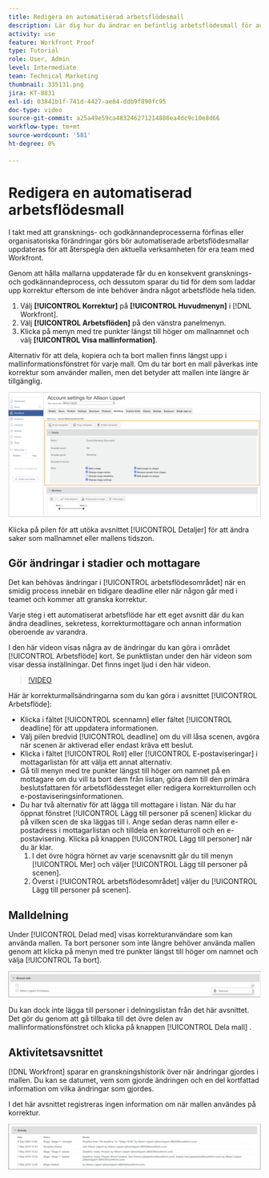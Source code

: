 ```yaml
---
title: Redigera en automatiserad arbetsflödesmall
description: Lär dig hur du ändrar en befintlig arbetsflödesmall för automatisk korrektur i  [!DNL  Workfront].
activity: use
feature: Workfront Proof
type: Tutorial
role: User, Admin
level: Intermediate
team: Technical Marketing
thumbnail: 335131.png
jira: KT-8831
exl-id: 03841b1f-741d-4427-ae84-ddb9f890fc95
doc-type: video
source-git-commit: a25a49e59ca483246271214886ea4dc9c10e8d66
workflow-type: tm+mt
source-wordcount: '581'
ht-degree: 0%

---
```


# Redigera en automatiserad arbetsflödesmall

I takt med att gransknings- och godkännandeprocesserna förfinas eller organisatoriska förändringar görs bör automatiserade arbetsflödesmallar uppdateras för att återspegla den aktuella verksamheten för era team med Workfront.

Genom att hålla mallarna uppdaterade får du en konsekvent gransknings- och godkännandeprocess, och dessutom sparar du tid för dem som laddar upp korrektur eftersom de inte behöver ändra något arbetsflöde hela tiden.

1. Välj **[!UICONTROL Korrektur]** på **[!UICONTROL Huvudmenyn]** i [!DNL Workfront].
1. Välj **[!UICONTROL Arbetsflöden]** på den vänstra panelmenyn.
1. Klicka på menyn med tre punkter längst till höger om mallnamnet och välj **[!UICONTROL Visa mallinformation]**.

Alternativ för att dela, kopiera och ta bort mallen finns längst upp i mallinformationsfönstret för varje mall. Om du tar bort en mall påverkas inte korrektur som använder mallen, men det betyder att mallen inte längre är tillgänglig.

![Mallinformationsfönstret](assets/proof-system-setup-edit-templates-details-area.png)

<!--
Lean More URLs
-->

Klicka på pilen för att utöka avsnittet [!UICONTROL Detaljer] för att ändra saker som mallnamnet eller mallens tidszon.

## Gör ändringar i stadier och mottagare

Det kan behövas ändringar i [!UICONTROL arbetsflödesområdet] när en smidig process innebär en tidigare deadline eller när någon går med i teamet och kommer att granska korrektur.

Varje steg i ett automatiserat arbetsflöde har ett eget avsnitt där du kan ändra deadlines, sekretess, korrekturmottagare och annan information oberoende av varandra.

I den här videon visas några av de ändringar du kan göra i området [!UICONTROL Arbetsflöde] kort. Se punktlistan under den här videon som visar dessa inställningar. Det finns inget ljud i den här videon.

>[!VIDEO](https://video.tv.adobe.com/v/335131/?quality=12&learn=on)

Här är korrekturmallsändringarna som du kan göra i avsnittet [!UICONTROL Arbetsflöde]:

* Klicka i fältet [!UICONTROL scennamn] eller fältet [!UICONTROL deadline] för att uppdatera informationen.
* Välj pilen bredvid [!UICONTROL deadline] om du vill låsa scenen, avgöra när scenen är aktiverad eller endast kräva ett beslut.
* Klicka i fältet [!UICONTROL Roll] eller [!UICONTROL E-postaviseringar] i mottagarlistan för att välja ett annat alternativ.
* Gå till menyn med tre punkter längst till höger om namnet på en mottagare om du vill ta bort dem från listan, göra dem till den primära beslutsfattaren för arbetsflödessteget eller redigera korrekturrollen och e-postaviseringsinformationen.
* Du har två alternativ för att lägga till mottagare i listan. När du har öppnat fönstret [!UICONTROL Lägg till personer på scenen] klickar du på vilken scen de ska läggas till i. Ange sedan deras namn eller e-postadress i mottagarlistan och tilldela en korrekturroll och en e-postavisering. Klicka på knappen [!UICONTROL Lägg till personer] när du är klar.
   1. I det övre högra hörnet av varje scenavsnitt går du till menyn [!UICONTROL Mer] och väljer [!UICONTROL Lägg till personer på scenen].
   1. Överst i [!UICONTROL arbetsflödesområdet] väljer du [!UICONTROL Lägg till personer på scenen].

## Malldelning

Under [!UICONTROL Delad med] visas korrekturanvändare som kan använda mallen. Ta bort personer som inte längre behöver använda mallen genom att klicka på menyn med tre punkter längst till höger om namnet och välja [!UICONTROL Ta bort].

![[!UICONTROL Delad med ]-lista](assets/proof-system-setups-edit-template-shared-with.png)

Du kan dock inte lägga till personer i delningslistan från det här avsnittet. Det gör du genom att gå tillbaka till det övre delen av mallinformationsfönstret och klicka på knappen [!UICONTROL Dela mall] .

## Aktivitetsavsnittet

[!DNL Workfront] sparar en granskningshistorik över när ändringar gjordes i mallen. Du kan se datumet, vem som gjorde ändringen och en del kortfattad information om vilka ändringar som gjordes.

I det här avsnittet registreras ingen information om när mallen användes på korrektur.

![Lista över korrekturaktiviteter](assets/proof-system-setups-edit-template-activity.png)

